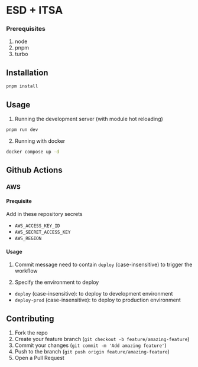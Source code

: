 # ESD + ITSA

### Prerequisites

1. node
2. pnpm
3. turbo

## Installation

```bash
pnpm install
```

## Usage

1. Running the development server (with module hot reloading)

```bash
pnpm run dev
```

2. Running with docker

```bash
docker compose up -d
```

## Github Actions

### AWS

#### Prequisite

Add in these repository secrets

- `AWS_ACCESS_KEY_ID`
- `AWS_SECRET_ACCESS_KEY`
- `AWS_REGION`

#### Usage

1. Commit message need to contain `deploy` (case-insensitive) to trigger the workflow

2. Specify the environment to deploy

- `deploy` (case-insensitive): to deploy to development environment
- `deploy-prod` (case-insensitive): to deploy to production environment

## Contributing

1. Fork the repo
2. Create your feature branch (`git checkout -b feature/amazing-feature`)
3. Commit your changes (`git commit -m 'Add amazing feature'`)
4. Push to the branch (`git push origin feature/amazing-feature`)
5. Open a Pull Request
